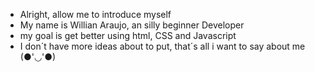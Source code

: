 - Alright, allow me to introduce myself
- My name is Willian Araujo, an silly beginner Developer
- my goal is get better using html, CSS and Javascript
- I don´t have more ideas about to put, that´s all i want to say about me (●'◡'●)
